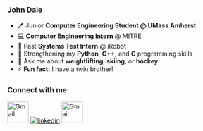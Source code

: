 ### John Dale
- :pen: Junior __Computer Engineering Student @ UMass Amherst__
-  💻 __Computer Engineering Intern__ @ MITRE
-  :robot: Past __Systems Test Intern__ @ iRobot 
- 🌱 Strengthening my __Python__, __C++__, and __C__ programming skills
- :runner: Ask me about __weightlifting__, __skiing__, or __hockey__ 
- ⚡ __Fun fact:__ I have a twin brother!

### Connect with me:
[<img height="48" width="48" alt="Gmail" src="https://mailmeteor.com/logos/assets/SVG/Gmail_Logo.svg"/>][gmail]
[![linkedin](https://skillicons.dev/icons?i=linkedin)](https://skillicons.dev)
[<img height="48" width="48" alt="Gmail" src="https://www.svgrepo.com/download/267862/portfolio.svg"/>][website]

[linkedin]: https://www.linkedin.com/in/johndale02
[gmail]: mailto:johnkdale02@gmail.com
[website]: https://johndale02.github.io/
